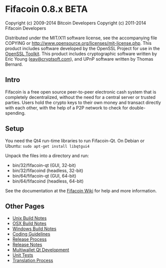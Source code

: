 Fifacoin 0.8.x BETA
====================

Copyright (c) 2009-2014 Bitcoin Developers
Copyright (c) 2011-2014 Fifacoin Developers

Distributed under the MIT/X11 software license, see the accompanying
file COPYING or http://www.opensource.org/licenses/mit-license.php.
This product includes software developed by the OpenSSL Project for use in the [OpenSSL Toolkit](http://www.openssl.org/). This product includes
cryptographic software written by Eric Young ([eay@cryptsoft.com](mailto:eay@cryptsoft.com)), and UPnP software written by Thomas Bernard.


Intro
---------------------
Fifacoin is a free open source peer-to-peer electronic cash system that is
completely decentralized, without the need for a central server or trusted
parties.  Users hold the crypto keys to their own money and transact directly
with each other, with the help of a P2P network to check for double-spending.


Setup
---------------------
You need the Qt4 run-time libraries to run Fifacoin-Qt. On Debian or Ubuntu:
	`sudo apt-get install libqtgui4`

Unpack the files into a directory and run:

- bin/32/fifacoin-qt (GUI, 32-bit)
- bin/32/fifacoind (headless, 32-bit)
- bin/64/fifacoin-qt (GUI, 64-bit)
- bin/64/fifacoind (headless, 64-bit)

See the documentation at the [Fifacoin Wiki](http://fifacoin.info)
for help and more information.


Other Pages
---------------------
- [Unix Build Notes](build-unix.md)
- [OSX Build Notes](build-osx.md)
- [Windows Build Notes](build-msw.md)
- [Coding Guidelines](coding.md)
- [Release Process](release-process.md)
- [Release Notes](release-notes.md)
- [Multiwallet Qt Development](multiwallet-qt.md)
- [Unit Tests](unit-tests.md)
- [Translation Process](translation_process.md)
